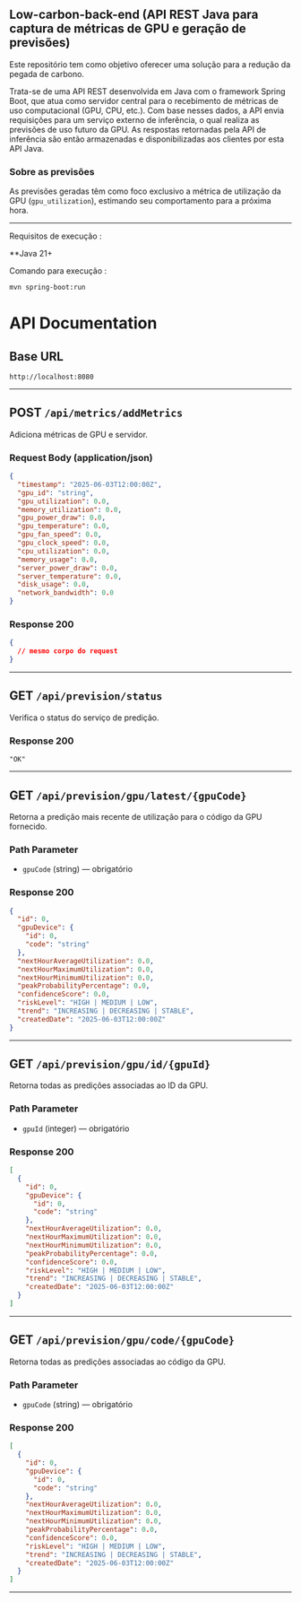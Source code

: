 ## Low-carbon-back-end (API REST Java para captura de métricas de GPU e geração de previsões)

Este repositório tem como objetivo oferecer uma solução para a redução da pegada de carbono.

Trata-se de uma API REST desenvolvida em Java com o framework Spring Boot, que atua como servidor central para o recebimento de métricas de uso computacional (GPU, CPU, etc.). Com base nesses dados, a API envia requisições para um serviço externo de inferência, o qual realiza as previsões de uso futuro da GPU. As respostas retornadas pela API de inferência são então armazenadas e disponibilizadas aos clientes por esta API Java.

### Sobre as previsões

As previsões geradas têm como foco exclusivo a métrica de utilização da GPU (`gpu_utilization`), estimando seu comportamento para a próxima hora.

---

Requisitos de execução : 

**Java 21+

Comando para execução : 

```bash
mvn spring-boot:run
```

# API Documentation

## Base URL

```
http://localhost:8080

```

---

## POST `/api/metrics/addMetrics`

Adiciona métricas de GPU e servidor.

### Request Body (application/json)

```json
{
  "timestamp": "2025-06-03T12:00:00Z",
  "gpu_id": "string",
  "gpu_utilization": 0.0,
  "memory_utilization": 0.0,
  "gpu_power_draw": 0.0,
  "gpu_temperature": 0.0,
  "gpu_fan_speed": 0.0,
  "gpu_clock_speed": 0.0,
  "cpu_utilization": 0.0,
  "memory_usage": 0.0,
  "server_power_draw": 0.0,
  "server_temperature": 0.0,
  "disk_usage": 0.0,
  "network_bandwidth": 0.0
}
```

### Response 200

```json
{
  // mesmo corpo do request
}
```

---

## GET `/api/prevision/status`

Verifica o status do serviço de predição.

### Response 200

```text
"OK"
```

---

## GET `/api/prevision/gpu/latest/{gpuCode}`

Retorna a predição mais recente de utilização para o código da GPU fornecido.

### Path Parameter

* `gpuCode` (string) — obrigatório

### Response 200

```json
{
  "id": 0,
  "gpuDevice": {
    "id": 0,
    "code": "string"
  },
  "nextHourAverageUtilization": 0.0,
  "nextHourMaximumUtilization": 0.0,
  "nextHourMinimumUtilization": 0.0,
  "peakProbabilityPercentage": 0.0,
  "confidenceScore": 0.0,
  "riskLevel": "HIGH | MEDIUM | LOW",
  "trend": "INCREASING | DECREASING | STABLE",
  "createdDate": "2025-06-03T12:00:00Z"
}
```

---

## GET `/api/prevision/gpu/id/{gpuId}`

Retorna todas as predições associadas ao ID da GPU.

### Path Parameter

* `gpuId` (integer) — obrigatório

### Response 200

```json
[
  {
    "id": 0,
    "gpuDevice": {
      "id": 0,
      "code": "string"
    },
    "nextHourAverageUtilization": 0.0,
    "nextHourMaximumUtilization": 0.0,
    "nextHourMinimumUtilization": 0.0,
    "peakProbabilityPercentage": 0.0,
    "confidenceScore": 0.0,
    "riskLevel": "HIGH | MEDIUM | LOW",
    "trend": "INCREASING | DECREASING | STABLE",
    "createdDate": "2025-06-03T12:00:00Z"
  }
]
```

---

## GET `/api/prevision/gpu/code/{gpuCode}`

Retorna todas as predições associadas ao código da GPU.

### Path Parameter

* `gpuCode` (string) — obrigatório

### Response 200

```json
[
  {
    "id": 0,
    "gpuDevice": {
      "id": 0,
      "code": "string"
    },
    "nextHourAverageUtilization": 0.0,
    "nextHourMaximumUtilization": 0.0,
    "nextHourMinimumUtilization": 0.0,
    "peakProbabilityPercentage": 0.0,
    "confidenceScore": 0.0,
    "riskLevel": "HIGH | MEDIUM | LOW",
    "trend": "INCREASING | DECREASING | STABLE",
    "createdDate": "2025-06-03T12:00:00Z"
  }
]
```

---


 

  

